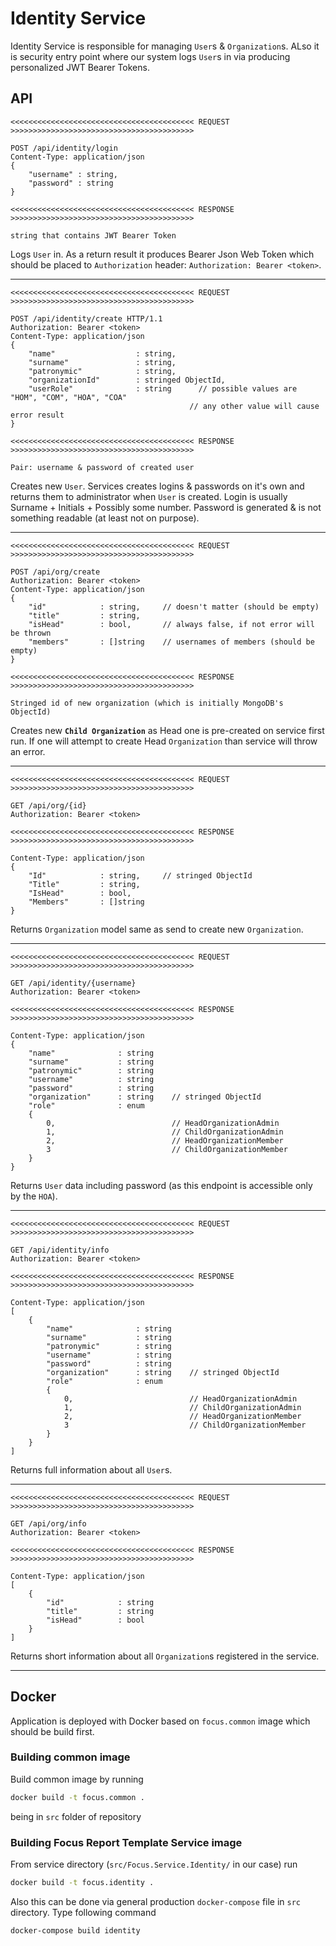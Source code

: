 # Identity Service

Identity Service is responsible for managing `User`s & `Organization`s. ALso it is security entry point where our system logs `User`s in via producing personalized JWT Bearer Tokens.

## API

```
<<<<<<<<<<<<<<<<<<<<<<<<<<<<<<<<<<<<<<<<< REQUEST >>>>>>>>>>>>>>>>>>>>>>>>>>>>>>>>>>>>>>>>>

POST /api/identity/login
Content-Type: application/json
{
    "username" : string,
    "password" : string
}

<<<<<<<<<<<<<<<<<<<<<<<<<<<<<<<<<<<<<<<<< RESPONSE >>>>>>>>>>>>>>>>>>>>>>>>>>>>>>>>>>>>>>>>>

string that contains JWT Bearer Token
```

Logs `User` in. As a return result it produces Bearer Json Web Token which should be placed to `Authorization` header: `Authorization: Bearer <token>`.

---

```
<<<<<<<<<<<<<<<<<<<<<<<<<<<<<<<<<<<<<<<<< REQUEST >>>>>>>>>>>>>>>>>>>>>>>>>>>>>>>>>>>>>>>>>

POST /api/identity/create HTTP/1.1
Authorization: Bearer <token>
Content-Type: application/json
{
    "name"                  : string,
    "surname"               : string,
    "patronymic"            : string,
    "organizationId"        : stringed ObjectId,
    "userRole"              : string      // possible values are "HOM", "COM", "HOA", "COA"
                                        // any other value will cause error result
}

<<<<<<<<<<<<<<<<<<<<<<<<<<<<<<<<<<<<<<<<< RESPONSE >>>>>>>>>>>>>>>>>>>>>>>>>>>>>>>>>>>>>>>>>

Pair: username & password of created user
```

Creates new `User`. Services creates logins & passwords on it's own and returns them to administrator when `User` is created. Login is usually Surname + Initials + Possibly some number. Password is generated & is not something readable (at least not on purpose).

---

```
<<<<<<<<<<<<<<<<<<<<<<<<<<<<<<<<<<<<<<<<< REQUEST >>>>>>>>>>>>>>>>>>>>>>>>>>>>>>>>>>>>>>>>>

POST /api/org/create
Authorization: Bearer <token>
Content-Type: application/json
{
    "id"            : string,     // doesn't matter (should be empty)
    "title"         : string,
    "isHead"        : bool,       // always false, if not error will be thrown
    "members"       : []string    // usernames of members (should be empty)
}

<<<<<<<<<<<<<<<<<<<<<<<<<<<<<<<<<<<<<<<<< RESPONSE >>>>>>>>>>>>>>>>>>>>>>>>>>>>>>>>>>>>>>>>>

Stringed id of new organization (which is initially MongoDB's ObjectId)
```

Creates new **`Child Organization`** as Head one is pre-created on service first run. If one will attempt to create Head `Organization` than service will throw an error.

---

```
<<<<<<<<<<<<<<<<<<<<<<<<<<<<<<<<<<<<<<<<< REQUEST >>>>>>>>>>>>>>>>>>>>>>>>>>>>>>>>>>>>>>>>>

GET /api/org/{id}
Authorization: Bearer <token>

<<<<<<<<<<<<<<<<<<<<<<<<<<<<<<<<<<<<<<<<< RESPONSE >>>>>>>>>>>>>>>>>>>>>>>>>>>>>>>>>>>>>>>>>

Content-Type: application/json
{
    "Id"            : string,     // stringed ObjectId
    "Title"         : string,
    "IsHead"        : bool,
    "Members"       : []string
}
```

Returns `Organization` model same as send to create new `Organization`.

---

```
<<<<<<<<<<<<<<<<<<<<<<<<<<<<<<<<<<<<<<<<< REQUEST >>>>>>>>>>>>>>>>>>>>>>>>>>>>>>>>>>>>>>>>>

GET /api/identity/{username}
Authorization: Bearer <token>

<<<<<<<<<<<<<<<<<<<<<<<<<<<<<<<<<<<<<<<<< RESPONSE >>>>>>>>>>>>>>>>>>>>>>>>>>>>>>>>>>>>>>>>>

Content-Type: application/json
{
    "name"              : string
    "surname"           : string
    "patronymic"        : string
    "username"          : string
    "password"          : string
    "organization"      : string    // stringed ObjectId
    "role"              : enum
    {
        0,                          // HeadOrganizationAdmin
        1,                          // ChildOrganizationAdmin
        2,                          // HeadOrganizationMember
        3                           // ChildOrganizationMember
    }
}
```

Returns `User` data including password (as this endpoint is accessible only by the `HOA`).

---

```
<<<<<<<<<<<<<<<<<<<<<<<<<<<<<<<<<<<<<<<<< REQUEST >>>>>>>>>>>>>>>>>>>>>>>>>>>>>>>>>>>>>>>>>

GET /api/identity/info
Authorization: Bearer <token>

<<<<<<<<<<<<<<<<<<<<<<<<<<<<<<<<<<<<<<<<< RESPONSE >>>>>>>>>>>>>>>>>>>>>>>>>>>>>>>>>>>>>>>>>

Content-Type: application/json
[
    {
        "name"              : string
        "surname"           : string
        "patronymic"        : string
        "username"          : string
        "password"          : string
        "organization"      : string    // stringed ObjectId
        "role"              : enum
        {
            0,                          // HeadOrganizationAdmin
            1,                          // ChildOrganizationAdmin
            2,                          // HeadOrganizationMember
            3                           // ChildOrganizationMember
        }
    }
]
```

Returns full information about all `User`s.

---

```
<<<<<<<<<<<<<<<<<<<<<<<<<<<<<<<<<<<<<<<<< REQUEST >>>>>>>>>>>>>>>>>>>>>>>>>>>>>>>>>>>>>>>>>

GET /api/org/info
Authorization: Bearer <token>

<<<<<<<<<<<<<<<<<<<<<<<<<<<<<<<<<<<<<<<<< RESPONSE >>>>>>>>>>>>>>>>>>>>>>>>>>>>>>>>>>>>>>>>>

Content-Type: application/json
[
    {
        "id"            : string
        "title"         : string
        "isHead"        : bool
    }
]
```

Returns short information about all `Organization`s registered in the service.

---

## Docker

Application is deployed with Docker based on `focus.common` image which should be build first.

### Building common image

Build common image by running

```sh
docker build -t focus.common .
```

being in `src` folder of repository

### Building Focus Report Template Service image

From service directory (`src/Focus.Service.Identity/` in our case) run

```sh
docker build -t focus.identity .
```

Also this can be done via general production `docker-compose` file in `src` directory. Type following command

```sh
docker-compose build identity
```